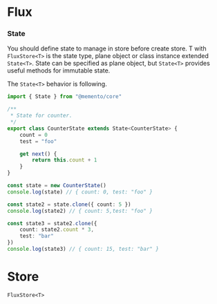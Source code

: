 # Flux


### State

You should define state to manage in store before create store.
T with ```FluxStore<T>``` is the state type, plane object or class instance extended ```State<T>```.
State can be specified as plane object, but ```State<T>``` provides useful methods for immutable state.

The ```State<T>``` behavior is following. 

```ts
import { State } from "@memento/core"

/**
 * State for counter.
 */
export class CounterState extends State<CounterState> {
    count = 0
    test = "foo"

    get next() {
        return this.count + 1
    }
}

const state = new CounterState()
console.log(state) // { count: 0, test: "foo" }

const state2 = state.clone({ count: 5 })
console.log(state2) // { count: 5,test: "foo" }

const state3 = state2.clone({
    count: state2.count * 3,
    test: "bar"
})
console.log(state3) // { count: 15, test: "bar" }
```

# Store

```FluxStore<T>```